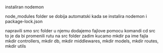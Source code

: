 instaliran nodemon


node_modules folder se dobija automatski kada se instalira nodemon i package-lock.json

napravili smo src folder u njemu dodajemo fajlove pomocu komandi cd src to je da bi promenili rutu na src folder
zadim kucamo mkdir pa ime fajla
mkdir controllers, mkdir db, mkdir middlewares, mkdir models, mkdir routes, mkdir utils
